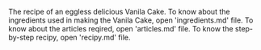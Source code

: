 The recipe of an eggless delicious Vanila Cake.
To know about the ingredients used in making the Vanila Cake, open 'ingredients.md' file.
To know about the articles reqired, open 'articles.md' file.
To know the step-by-step recipy, open 'recipy.md' file.